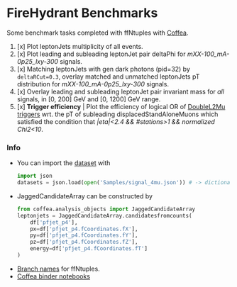 FireHydrant Benchmarks
=======

Some benchmark tasks completed with ffNtuples with [Coffea](https://github.com/CoffeaTeam/coffea).

1. [x] Plot leptonJets multiplicity of all events.
2. [x] Plot leading and subleading leptonJet pair deltaPhi for *mXX-100_mA-0p25_lxy-300* signals.
3. [x] Matching leptonJets with gen dark photons (pid=32) by `deltaRCut=0.3`, overlay matched and unmatched leptonJets pT distribution for *mXX-100_mA-0p25_lxy-300* signals.
4. [x] Overlay leading and subleading leptonJet pair invariant mass for *all* signals, in [0, 200] GeV and [0, 1200] GeV range.
5. [x] **Trigger efficiency** | Plot the efficiency of logical OR of [DoubleL2Mu triggers](../FireHydrant/Tools/trigger.py) wrt. the pT of subleading displacedStandAloneMuons which satisfied the condition that *|eta|<2.4 && #stations>1 && normalized Chi2<10*.


### Info

- You can import the [dataset](./Samples/signal_4mu.json) with
    ```python
    import json
    datasets = json.load(open('Samples/signal_4mu.json')) # -> dictionary {'tag': [files]}
    ```
- JaggedCandidateArray can be constructed by
    ```python
    from coffea.analysis_objects import JaggedCandidateArray
    leptonjets = JaggedCandidateArray.candidatesfromcounts(
        df['pfjet_p4'],
        px=df['pfjet_p4.fCoordinates.fX'],
        py=df['pfjet_p4.fCoordinates.fY'],
        pz=df['pfjet_p4.fCoordinates.fZ'],
        energy=df['pfjet_p4.fCoordinates.fT']
    )
    ```
- [Branch names](../Docs/ffBranchNames.md) for ffNtuples.
- [Coffea binder notebooks](https://github.com/CoffeaTeam/coffea/tree/master/binder)
